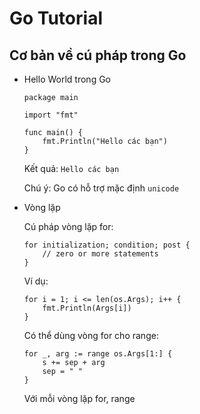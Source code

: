 # Go Tutorial
## Cơ bản về cú pháp trong Go
* Hello World trong Go

	
	```
	package main
	
	import "fmt"
	
	func main() {
		fmt.Println("Hello các bạn")
	}
	
	```
	Kết quả:
	``
	Hello các bạn
	``
	
	Chú ý: Go có hỗ trợ mặc định ``unicode``

* Vòng lặp

	Cú pháp vòng lặp for:

	```
	for initialization; condition; post {
    	// zero or more statements
	}

	```
	Ví dụ:
	
	```
	for i = 1; i <= len(os.Args); i++ {
		fmt.Println(Args[i])
	}
	```
	Có thể dùng vòng for cho range:
	
	```
	for _, arg := range os.Args[1:] {
        s += sep + arg
        sep = " "
    }
	```
	Với mỗi vòng lặp for, range 
